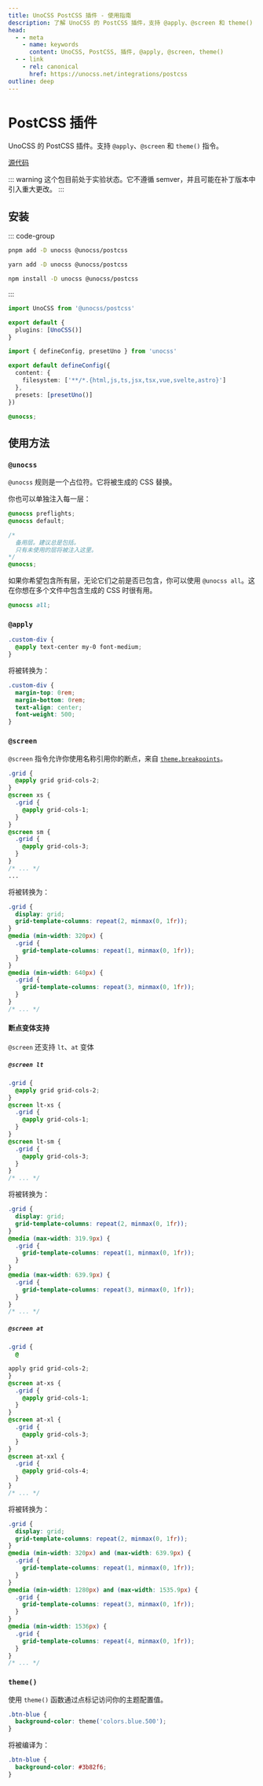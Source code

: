 ```yaml
---
title: UnoCSS PostCSS 插件 - 使用指南
description: 了解 UnoCSS 的 PostCSS 插件，支持 @apply、@screen 和 theme() 指令的使用。
head:
  - - meta
    - name: keywords
      content: UnoCSS, PostCSS, 插件, @apply, @screen, theme()
  - - link
    - rel: canonical
      href: https://unocss.net/integrations/postcss
outline: deep
---
```


# PostCSS 插件

UnoCSS 的 PostCSS 插件。支持 `@apply`、`@screen` 和 `theme()` 指令。

[源代码](https://github.com/unocss/unocss/tree/main/packages/postcss)

::: warning
这个包目前处于实验状态。它不遵循 semver，并且可能在补丁版本中引入重大更改。
:::

## 安装

::: code-group

```bash [pnpm]
pnpm add -D unocss @unocss/postcss
```

```bash [yarn]
yarn add -D unocss @unocss/postcss
```

```bash [npm]
npm install -D unocss @unocss/postcss
```

:::

```ts [postcss.config.mjs]
import UnoCSS from '@unocss/postcss'

export default {
  plugins: [UnoCSS()]
}
```

```ts [uno.config.ts]
import { defineConfig, presetUno } from 'unocss'

export default defineConfig({
  content: {
    filesystem: ['**/*.{html,js,ts,jsx,tsx,vue,svelte,astro}']
  },
  presets: [presetUno()]
})
```

```css [style.css]
@unocss;
```

## 使用方法

### `@unocss`

`@unocss` 规则是一个占位符。它将被生成的 CSS 替换。

你也可以单独注入每一层：

```css [style.css]
@unocss preflights;
@unocss default;

/*
  备用层。建议总是包括。
  只有未使用的层将被注入这里。
*/
@unocss;
```

如果你希望包含所有层，无论它们之前是否已包含，你可以使用 `@unocss all`。这在你想在多个文件中包含生成的 CSS 时很有用。

```css
@unocss all;
```

### `@apply`

```css
.custom-div {
  @apply text-center my-0 font-medium;
}
```

将被转换为：

```css
.custom-div {
  margin-top: 0rem;
  margin-bottom: 0rem;
  text-align: center;
  font-weight: 500;
}
```

### `@screen`

`@screen` 指令允许你使用名称引用你的断点，来自 [`theme.breakpoints`](https://github.com/unocss/unocss/blob/main/README.md#extend-theme)。

```css
.grid {
  @apply grid grid-cols-2;
}
@screen xs {
  .grid {
    @apply grid-cols-1;
  }
}
@screen sm {
  .grid {
    @apply grid-cols-3;
  }
}
/* ... */
...
```

将被转换为：

```css
.grid {
  display: grid;
  grid-template-columns: repeat(2, minmax(0, 1fr));
}
@media (min-width: 320px) {
  .grid {
    grid-template-columns: repeat(1, minmax(0, 1fr));
  }
}
@media (min-width: 640px) {
  .grid {
    grid-template-columns: repeat(3, minmax(0, 1fr));
  }
}
/* ... */
```

#### 断点变体支持

`@screen` 还支持 `lt`、`at` 变体

##### `@screen lt`

```css
.grid {
  @apply grid grid-cols-2;
}
@screen lt-xs {
  .grid {
    @apply grid-cols-1;
  }
}
@screen lt-sm {
  .grid {
    @apply grid-cols-3;
  }
}
/* ... */
```

将被转换为：

```css
.grid {
  display: grid;
  grid-template-columns: repeat(2, minmax(0, 1fr));
}
@media (max-width: 319.9px) {
  .grid {
    grid-template-columns: repeat(1, minmax(0, 1fr));
  }
}
@media (max-width: 639.9px) {
  .grid {
    grid-template-columns: repeat(3, minmax(0, 1fr));
  }
}
/* ... */
```

##### `@screen at`

```css
.grid {
  @

apply grid grid-cols-2;
}
@screen at-xs {
  .grid {
    @apply grid-cols-1;
  }
}
@screen at-xl {
  .grid {
    @apply grid-cols-3;
  }
}
@screen at-xxl {
  .grid {
    @apply grid-cols-4;
  }
}
/* ... */
```

将被转换为：

```css
.grid {
  display: grid;
  grid-template-columns: repeat(2, minmax(0, 1fr));
}
@media (min-width: 320px) and (max-width: 639.9px) {
  .grid {
    grid-template-columns: repeat(1, minmax(0, 1fr));
  }
}
@media (min-width: 1280px) and (max-width: 1535.9px) {
  .grid {
    grid-template-columns: repeat(3, minmax(0, 1fr));
  }
}
@media (min-width: 1536px) {
  .grid {
    grid-template-columns: repeat(4, minmax(0, 1fr));
  }
}
/* ... */
```

### `theme()`

使用 `theme()` 函数通过点标记访问你的主题配置值。

```css
.btn-blue {
  background-color: theme('colors.blue.500');
}
```

将被编译为：

```css
.btn-blue {
  background-color: #3b82f6;
}
```
